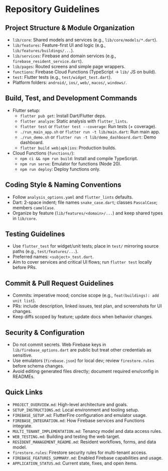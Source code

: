# Repository Guidelines

## Project Structure & Module Organization
- `lib/core`: Shared models and services (e.g., `lib/core/models/*.dart`).
- `lib/features`: Feature-first UI and logic (e.g., `lib/features/buildings/...`).
- `lib/services`: Firebase and domain services (e.g., `firebase_resident_service.dart`).
- `lib/pages`: Routed screens and simple page wrappers.
- `functions`: Firebase Cloud Functions (TypeScript → `lib/` JS on build).
- `test`: Flutter tests (e.g., `test/widget_test.dart`).
- Platform folders: `android/`, `ios/`, `web/`, `macos/`, `windows/`.

## Build, Test, and Development Commands
- Flutter setup:
  - `flutter pub get`: Install Dart/Flutter deps.
  - `flutter analyze`: Static analysis with `flutter_lints`.
  - `flutter test` or `flutter test --coverage`: Run tests (+ coverage).
  - `./run_main_app.sh` or `flutter run -t lib/main.dart`: Run main app.
  - `./run_demo.sh` or `flutter run -t lib/demo_dashboard.dart`: Demo dashboard.
  - `flutter build web|apk|ios`: Production builds.
- Cloud Functions (`functions/`):
  - `npm ci && npm run build`: Install and compile TypeScript.
  - `npm run serve`: Emulator for functions (Node 20).
  - `npm run deploy`: Deploy functions only.

## Coding Style & Naming Conventions
- Follow `analysis_options.yaml` and `flutter_lints` defaults.
- Dart: 2-space indent; file names `snake_case.dart`; classes `PascalCase`; members `camelCase`.
- Organize by feature (`lib/features/<domain>/...`) and keep shared types in `lib/core`.

## Testing Guidelines
- Use `flutter_test` for widget/unit tests; place in `test/` mirroring source paths (e.g., `test/features/...`).
- Preferred names: `<subject>_test.dart`.
- Aim to cover services and critical UI flows; run `flutter test` locally before PRs.

## Commit & Pull Request Guidelines
- Commits: imperative mood; concise scope (e.g., `feat(buildings): add unit list`).
- PRs: include description, linked issues, test plan, and screenshots for UI changes.
- Keep diffs scoped by feature; update docs when behavior changes.

## Security & Configuration
- Do not commit secrets. Web Firebase keys in `lib/firebase_options.dart` are public but treat other credentials as sensitive.
- Use emulators (`firebase.json`) for local dev; review `firestore.rules` before schema changes.
- Avoid editing generated files directly; document required env/config in READMEs.

## Quick Links
- `PROJECT_OVERVIEW.md`: High-level architecture and goals.
- `SETUP_INSTRUCTIONS.md`: Local environment and tooling setup.
- `FIREBASE_SETUP.md`: FlutterFire configuration and emulator usage.
- `FIREBASE_INTEGRATION.md`: How Firebase services and Functions integrate.
- `MULTI_TENANT_IMPLEMENTATION.md`: Tenancy model and data access rules.
- `WEB_TESTING.md`: Building and testing the web target.
- `RESIDENT_MANAGEMENT_README.md`: Resident workflows, forms, and data model.
- `firestore.rules`: Firestore security rules for multi-tenant access.
 - `FIREBASE_FEATURES_SUMMARY.md`: Enabled Firebase capabilities and usage.
 - `APPLICATION_STATUS.md`: Current state, fixes, and open items.
